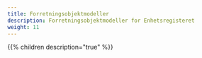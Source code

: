 ```yaml
---
title: Forretningsobjektmodeller
description: Forretningsobjektmodeller for Enhetsregisteret
weight: 11
---
```


{{% children description="true" %}}
